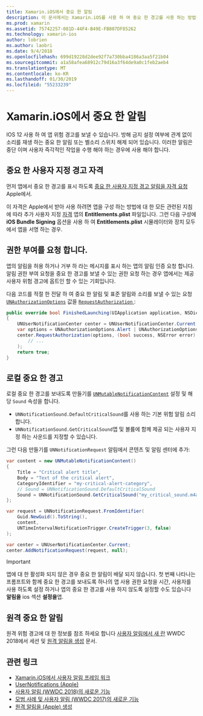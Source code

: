 ```yaml
---
title: Xamarin.iOS에서 중요 한 알림
description: 이 문서에서는 Xamarin.iOS를 사용 하 여 중요 한 경고를 사용 하는 방법을 설명 합니다. 중요 한 알림, 12, iOS를 사용 하 여 도입 된 방해 금지 인지에 관계 없이 소리를 재생 하는 중단 알림을 또는 신호음 스위치 해제 됩니다.
ms.prod: xamarin
ms.assetid: 75742257-081D-44F4-B49E-FB807DF85262
ms.technology: xamarin-ios
author: lobrien
ms.author: laobri
ms.date: 9/4/2018
ms.openlocfilehash: 699d19228d2dee92f7a730bba4186a3aa5f21b04
ms.sourcegitcommit: a1a58afea68912c79d16a3f64de9a0c1feb2aeb4
ms.translationtype: MT
ms.contentlocale: ko-KR
ms.lasthandoff: 01/30/2019
ms.locfileid: "55233239"
---
```

# <a name="critical-alerts-in-xamarinios"></a>Xamarin.iOS에서 중요 한 알림

IOS 12 사용 하 여 앱 위험 경고를 보낼 수 있습니다. 방해 금지 설정 여부에 관계 없이 소리를 재생 하는 중요 한 알림 또는 벨소리 스위치 해제 되어 있습니다. 이러한 알림은 중단 이며 사용자 즉각적인 작업을 수행 해야 하는 경우에 사용 해야 합니다.

## <a name="custom-critical-alert-entitlement"></a>중요 한 사용자 지정 경고 자격

먼저 앱에서 중요 한 경고를 표시 하도록 [중요 한 사용자 지정 경고 알림을 자격 요청](https://developer.apple.com/contact/request/notifications-critical-alerts-entitlement/) Apple에서.

이 자격은 Apple에서 받아 사용 하려면 앱을 구성 하는 방법에 대 한 모든 관련된 지침에 따라 추가 사용자 지정 [자격](~/ios/deploy-test/provisioning/entitlements.md) 앱의 **Entitlements.plist** 파일입니다. 그런 다음 구성에 **iOS Bundle Signing** 옵션을 사용 하 여 **Entitlements.plist** 시뮬레이터와 장치 모두에서 앱을 서명 하는 경우.

## <a name="request-authorization"></a>권한 부여를 요청 합니다.

앱의 알림을 허용 하거나 거부 하 라는 메시지를 표시 하는 앱의 알림 인증 요청 합니다. 알림 권한 부여 요청을 중요 한 경고를 보낼 수 있는 권한 요청 하는 경우 앱에서는 제공 사용자 위험 경고에 옵트인 할 수 있는 기회입니다.

다음 코드를 적절 한 전달 하 여 중요 한 알림 및 표준 알림와 소리를 보낼 수 있는 요청 [`UNAuthorizationOptions`](xref:UserNotifications.UNAuthorizationOptions)
값을 [ `RequestAuthorization` ](xref:UserNotifications.UNUserNotificationCenter.RequestAuthorization*):

```csharp
public override bool FinishedLaunching(UIApplication application, NSDictionary launchOptions)
{
    UNUserNotificationCenter center = UNUserNotificationCenter.Current;
    var options = UNAuthorizationOptions.Alert | UNAuthorizationOptions.Sound | UNAuthorizationOptions.CriticalAlert;
    center.RequestAuthorization(options, (bool success, NSError error) => {
        // ...
    );
    return true;
}
```

## <a name="local-critical-alerts"></a>로컬 중요 한 경고

로컬 중요 한 경고를 보내도록 만들기를 [`UNMutableNotificationContent`](xref:UserNotifications.UNMutableNotificationContent)
설정 및 해당 `Sound` 속성을 합니다.

- `UNNotificationSound.DefaultCriticalSound`를 사용 하는 기본 위험 알림 소리 합니다.
- `UNNotificationSound.GetCriticalSound`앱 및 볼륨에 함께 제공 되는 사용자 지정 하는 사운드를 지정할 수 있습니다.

그런 다음 만들기를 `UNNotificationRequest` 알림에서 콘텐츠 및 알림 센터에 추가:

```csharp
var content = new UNMutableNotificationContent()
{
    Title = "Critical alert title",
    Body = "Text of the critical alert",
    CategoryIdentifier = "my-critical-alert-category",
    // Sound = UNNotificationSound.DefaultCriticalSound
    Sound = UNNotificationSound.GetCriticalSound("my_critical_sound.m4a", 1.0f)
};

var request = UNNotificationRequest.FromIdentifier(
    Guid.NewGuid().ToString(),
    content,
    UNTimeIntervalNotificationTrigger.CreateTrigger(3, false)
);

var center = UNUserNotificationCenter.Current;
center.AddNotificationRequest(request, null);
```

> [!IMPORTANT]
> 앱에 대 한 활성화 되지 않은 경우 중요 한 알림이 배달 되지 않습니다. 첫 번째 나타나는 프롬프트와 함께 중요 한 경고를 보내도록 하나의 앱 사용 권한 요청을 시간, 사용자를 사용 하도록 설정 하거나 앱의 중요 한 경고를 사용 하지 않도록 설정할 수도 있습니다 **알림을** ios 섹션 **설정을**앱.

## <a name="remote-critical-alerts"></a>원격 중요 한 알림

원격 위험 경고에 대 한 정보를 참조 하세요 합니다 [사용자 알림에서 새 란](https://developer.apple.com/videos/play/wwdc2018/710/) WWDC 2018에서 세션 및 [원격 알림을 생성](https://developer.apple.com/documentation/usernotifications/setting_up_a_remote_notification_server/generating_a_remote_notification) 문서.

## <a name="related-links"></a>관련 링크

- [Xamarin.iOS에서 사용자 알림 프레임 워크](~/ios/platform/user-notifications/index.md)
- [UserNotifications (Apple)](https://developer.apple.com/documentation/usernotifications?language=objc)
- [사용자 알림 (WWDC 2018)의 새로운 기능](https://developer.apple.com/videos/play/wwdc2018/710/)
- [모범 사례 및 사용자 알림 (WWDC 2017)의 새로운 기능](https://developer.apple.com/videos/play/wwdc2017/708/)
- [원격 알림을 (Apple) 생성](https://developer.apple.com/documentation/usernotifications/setting_up_a_remote_notification_server/generating_a_remote_notification)
